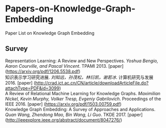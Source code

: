 # Papers-on-Knowledge-Graph-Embedding
Paper List on Knowledge Graph Embedding

## Survey
Representation Learning: A Review and New Perspectives. *Yoshua Bengio, Aaron Courville, and Pascal Vincent*. TPAMI 2013. [paper] (https://arxiv.org/pdf/1206.5538.pdf)  
知识表示学习研究进展. *刘知远，孙茂松，林衍凯，谢若冰*. 计算机研究与发展 2016. [paper] (http://crad.ict.ac.cn/CN/article/downloadArticleFile.do?attachType=PDF&id=3099)  
A Review of Relational Machine Learning for Knowledge Graphs. *Maximilian Nickel, Kevin Murphy, Volker Tresp, Evgeniy Gabrilovich*. Proceedings of the IEEE 2016. [paper] (https://arxiv.org/pdf/1503.00759.pdf)  
Knowledge Graph Embedding: A Survey of Approaches and Applications. *Quan Wang, Zhendong Mao, Bin Wang, Li Guo*. TKDE 2017. [paper] (http://ieeexplore.ieee.org/abstract/document/8047276/)  
